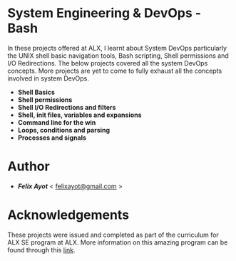 # System Engineering & DevOps - Bash

In these projects offered at ALX, I learnt about System DevOps particularly the UNIX shell basic navigation tools, Bash scripting, Shell permissions and I/O Redirections. The below projects covered all the system DevOps concepts.
More projects are yet to come to fully exhaust all the concepts involved in system DevOps.

- **Shell Basics**
- **Shell permissions**
- **Shell I/O Redirections and filters**
- **Shell, init files, variables and expansions**
- **Command line for the win**
- **Loops, conditions and parsing**
- **Processes and signals**

# Author

- ***Felix Ayot*** < felixayot@gmail.com >

# Acknowledgements

These projects were issued and completed as part of the curriculum for ALX SE program at ALX. More information on this amazing program can be found through this [link](https://www.alxafrica.com/).
